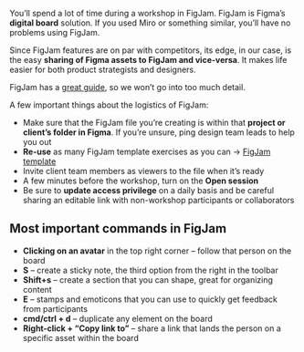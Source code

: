 You’ll spend a lot of time during a workshop in FigJam. FigJam is Figma’s **digital board** solution. If you used Miro or something similar, you’ll have no problems using FigJam.

Since FigJam features are on par with competitors, its edge, in our case, is the easy **sharing of Figma assets to FigJam and vice-versa**. It makes life easier for both product strategists and designers.

FigJam has a [great guide](https://help.figma.com/hc/en-us/articles/1500004362321-Guide-to-FigJam), so we won’t go into too much detail. 

A few important things about the logistics of FigJam:

- Make sure that the FigJam file you’re creating is within that **project or client’s folder in Figma**. If you’re unsure, ping design team leads to help you out
- **Re-use** as many FigJam template exercises as you can → [FigJam template](https://www.figma.com/file/ih3OpB8A13c9iE40SkLit4/Ultimate-remote-workshop-template?type=whiteboard&node-id=1930%3A5606&t=MufuH9ajSWqbcR3C-1)
- Invite client team members as viewers to the file when it’s ready
- A few minutes before the workshop, turn on the **Open session**
- Be sure to **update access privilege** on a daily basis and be careful sharing an editable link with non-workshop participants or collaborators 

## Most important commands in FigJam

- **Clicking on an avatar** in the top right corner – follow that person on the board
- **S** –  create a sticky note, the third option from the right in the toolbar
- **Shift+s** – create a section that you can shape, great for organizing content
- **E** –  stamps and emoticons that you can use to quickly get feedback from participants
- **cmd/ctrl + d** –  duplicate any element on the board
- **Right-click + “Copy link to”** –  share a link that lands the person on a specific asset within the board
